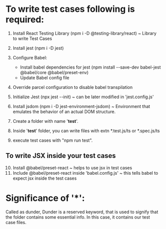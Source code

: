# To write test cases following is required:

 1. Install React Testing Library (npm i -D @testing-library/react) ~ Library to write Test Cases

 2. Install jest (npm i -D jest)
 3. Configure Babel:
    - Install babel dependencies for jest (npm install --save-dev babel-jest @babel/core @babel/preset-env)
    - Update Babel config file
 4. Override parcel configuration to disable babel transpilation
 5. Initialize Jest (npx jest --init) ~ can be later modified in 'jest.config.js'
 6. Install jsdom (npm i -D jest-environment-jsdom) ~ Environment that emulates the behavior of an actual DOM structure.
 7. Create a folder with name '__test__'.
 8. Inside '__test__' folder, you can write files with extn *.test.js/ts or *.spec.js/ts
 9. execute test cases with "npm run test".

 ## To write JSX inside your test cases
 10. Install @babel/preset-react ~ helps to use jsx in test cases
 11. Include @babel/preset-react inside 'babel.config.js' ~ this tells babel to expect jsx inside the test cases

# Significance of '__*__':

 Called as dunder, Dunder is a reserved keyword, that is used to signify that the folder contains some essential info. In this case, it contains our test case files. 